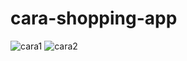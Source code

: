 # cara-shopping-app
![cara1](https://github.com/syedosama1/cara-shopping-app/assets/111410324/16ff2aa4-74a3-4d0d-b1f8-445f6f09e98b)
![cara2](https://github.com/syedosama1/cara-shopping-app/assets/111410324/6ec1d251-0280-4ff2-a17b-fc6dedba3f2a)
